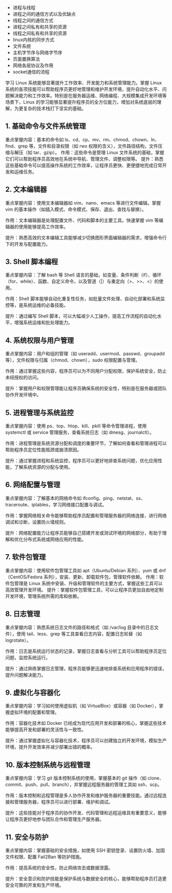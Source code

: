 - 进程与线程
- 进程之间的通信方式以及优缺点
- 线程之间的通信方式
- 进程之间私有和共享的资源
- 线程之间私有和共享的资源
- linux内核的同步方式
- 文件系统
- 主机字节序与网络字节序
- 页面置换算法
- 网络各层协议及作用
- socket通信的流程



学习 Linux 系统能够显著提升工作效率、开发能力和系统管理能力。掌握 Linux 系统的各项技能可以帮助程序员更好地管理和维护开发环境，提升自动化水平、问题解决能力和工作效率。特别是在服务器运维、网络编程、大规模集成开发环境等场景下，Linux 的学习能够显著提升程序员的全方位能力，增加对系统底层的理解，为更复杂的技术栈打下坚实的基础。

## 1. 基础命令与文件系统管理

重点掌握内容：基本的命令如 ls、cd、cp、mv、rm、chmod、chown、ln、find、grep 等，文件和目录权限（如 rwx 权限的含义），文件路径结构，文件压缩与解压（如 tar、gzip）。
作用：这些命令是管理 Linux 文件系统的基础，掌握它们可以帮助程序员高效地在系统中导航、管理文件、调整权限等。
提升：熟悉这些基础命令可以提高操作系统的工作效率，让程序员更快、更便捷地完成日常开发和运维任务。

## 2. 文本编辑器

重点掌握内容：使用文本编辑器如 vim、nano、emacs 等进行文件编辑。掌握 vim 的基本操作（如插入模式、命令模式、保存、退出、查找与替换）。

作用：文本编辑器是处理配置文件、代码和脚本的主要工具。快速掌握 vim 等编辑器的使用能够提高工作效率。

提升：熟悉高效的文本编辑工具能够减少切换图形界面编辑器的需求，增强命令行下的开发与配置能力。

## 3. Shell 脚本编程

重点掌握内容：了解 bash 等 Shell 语言的基础，如变量、条件判断（if）、循环（for、while）、函数、自定义命令，以及管道（|）与重定向（>、>>、<）的使用。

作用：Shell 脚本能够自动化重复性任务，如批量文件处理、自动化部署和系统监控等，是系统运维的必备技能。

提升：通过编写 Shell 脚本，可以大幅减少人工操作，提高工作流程的自动化水平，增强系统运维和批处理能力。

## 4. 系统权限与用户管理

重点掌握内容：用户和组的管理（如 useradd、usermod、passwd、groupadd 等），文件权限与归属（chmod、chown），sudo 权限配置与管理。

作用：通过掌握这些内容，程序员可以为不同用户分配权限，保护系统安全，防止未经授权的访问。

提升：掌握用户和权限管理能让程序员确保系统的安全性，特别是在服务器或团队协作开发环境中。

## 5. 进程管理与系统监控

重点掌握内容：使用 ps、top、htop、kill、pkill 等命令管理进程，使用 systemctl 或 service 管理服务，查看系统日志（如 dmesg、journalctl）。

作用：进程管理是系统资源分配和调度的重要环节，了解如何查看和管理进程可以帮助程序员定位性能瓶颈或崩溃原因。

提升：通过掌握进程和系统监控，程序员可以更好地排查系统问题，优化应用性能，了解系统资源的分配与使用。

## 6. 网络配置与管理

重点掌握内容：了解基本的网络命令如 ifconfig、ping、netstat、ss、traceroute、iptables，学习网络接口配置与调试。

作用：掌握网络相关命令能够帮助程序员配置和管理服务器的网络连接，进行网络调试和诊断，设置防火墙规则。

提升：网络配置能力让程序员能够自己搭建开发或测试环境的网络部分，有助于理解和优化分布式系统或网络应用的性能。

## 7. 软件包管理

重点掌握内容：使用软件包管理工具如 apt（Ubuntu/Debian 系列）、yum 或 dnf（CentOS/Fedora 系列），安装、更新、卸载软件包，管理软件依赖。
作用：软件包管理是 Linux 系统中安装、升级和管理软件的主要方式，掌握这些工具可以高效管理开发环境。
提升：掌握软件包管理工具，可以让程序员更加自由地定制开发环境，管理系统所需的库和依赖。

## 8. 日志管理

重点掌握内容：熟悉系统日志文件的路径和格式（如 /var/log 目录中的日志文件），使用 tail、less、grep 等工具查看日志内容，配置日志轮替（如 logrotate）。

作用：日志是系统运行状态的记录，掌握日志查看与分析工具可以帮助程序员定位问题，监控系统运行。

提升：通过熟练掌握日志管理，程序员能够更迅速地排查系统和应用程序的错误，提升问题解决能力。


## 9. 虚拟化与容器化

重点掌握内容：学习如何使用虚拟机（如 VirtualBox）或容器（如 Docker），掌握虚拟环境的配置和管理。

作用：容器化技术如 Docker 已经成为现代应用开发和部署的核心，掌握这些技术能够提高开发和部署的灵活性与一致性。

提升：通过掌握虚拟化与容器化技术，程序员可以创建独立的开发环境，模拟生产环境，提升开发效率并减少部署出错的概率。

## 10.  版本控制系统与远程管理

重点掌握内容：学习 git 版本控制系统的使用，掌握基本的 git 操作（如 clone、commit、push、pull、branch），并掌握远程服务器的管理工具如 ssh、scp。

作用：版本控制和远程管理是多人协作开发和维护服务器的重要技能。通过远程连接和管理服务器，程序员可以进行部署、维护和调试。

提升：这些技能对于程序员的协作开发、代码管理和远程运维具有重要意义，能够让程序员更好地参与团队合作和管理生产服务器。

## 11. 安全与防护

重点掌握内容：掌握基础的安全措施，如使用 SSH 密钥登录、设置防火墙、加固文件权限、配置 Fail2Ban 等防护措施。

作用：提高系统的安全性，防止网络攻击或数据泄露。

提升：安全意识和防护技能是保护系统与数据安全的核心，能够帮助程序员打造更安全可靠的开发和生产环境。
